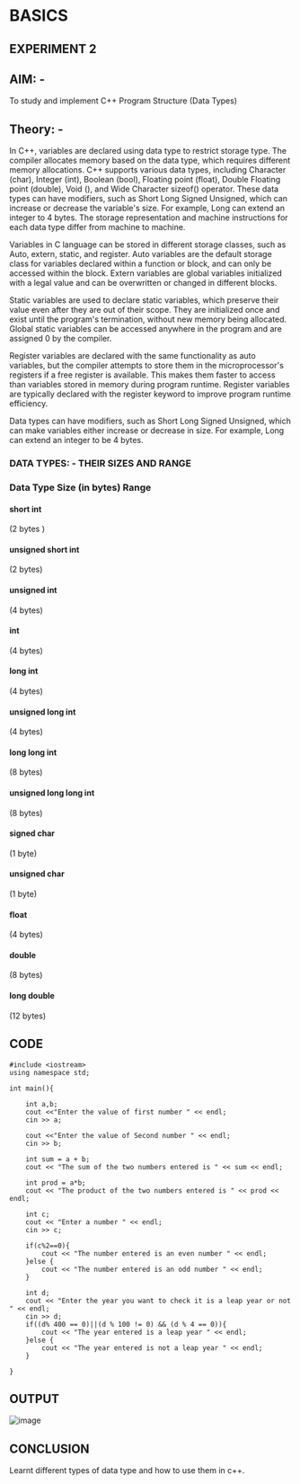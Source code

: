 # BASICS
## EXPERIMENT 2
## AIM: -
To study and implement C++ Program Structure (Data Types)

## Theory: -

In C++, variables are declared using data type to restrict storage type. The compiler allocates memory based on the data type, which requires different memory allocations. C++ supports various data types, including Character (char), Integer (int), Boolean (bool), Floating point (float), Double Floating point (double), Void (), and Wide Character sizeof() operator. These data types can have modifiers, such as Short Long Signed Unsigned, which can increase or decrease the variable's size. For example, Long can extend an integer to 4 bytes. The storage representation and machine instructions for each data type differ from machine to machine. 

Variables in C language can be stored in different storage classes, such as Auto, extern, static, and register. Auto variables are the default storage class for variables declared within a function or block, and can only be accessed within the block. Extern variables are global variables initialized with a legal value and can be overwritten or changed in different blocks.

Static variables are used to declare static variables, which preserve their value even after they are out of their scope. They are initialized once and exist until the program's termination, without new memory being allocated. Global static variables can be accessed anywhere in the program and are assigned 0 by the compiler.

Register variables are declared with the same functionality as auto variables, but the compiler attempts to store them in the microprocessor's registers if a free register is available. This makes them faster to access than variables stored in memory during program runtime. Register variables are typically declared with the register keyword to improve program runtime efficiency.

Data types can have modifiers, such as Short Long Signed Unsigned, which can make variables either increase or decrease in size. For example, Long can extend an integer to be 4 bytes.


### DATA TYPES: - THEIR SIZES AND RANGE 
### Data Type	Size (in bytes)	Range
#### short int
(2 bytes )
#### unsigned short int 
(2 bytes) 	
#### unsigned int
(4 bytes)
#### int
(4 bytes)	
#### long int 
(4 bytes)
#### unsigned long int
(4 bytes)  
#### long long int
(8 bytes) 
#### unsigned long long int
(8 bytes)	
#### signed char
(1 byte)	
#### unsigned char
(1 byte) 	
#### float
(4 bytes)	
#### double
(8 bytes) 
#### long double
(12 bytes)	


## CODE 
```
#include <iostream>
using namespace std;

int main(){

    int a,b;
    cout <<"Enter the value of first number " << endl;
    cin >> a;

    cout <<"Enter the value of Second number " << endl;
    cin >> b;

    int sum = a + b;
    cout << "The sum of the two numbers entered is " << sum << endl;

    int prod = a*b;
    cout << "The product of the two numbers entered is " << prod << endl;

    int c;
    cout << "Enter a number " << endl;
    cin >> c;

    if(c%2==0){
        cout << "The number entered is an even number " << endl;
    }else {
        cout << "The number entered is an odd number " << endl;
    }

    int d;
    cout << "Enter the year you want to check it is a leap year or not " << endl;
    cin >> d;
    if((d% 400 == 0)||(d % 100 != 0) && (d % 4 == 0)){
        cout << "The year entered is a leap year " << endl;
    }else {
        cout << "The year entered is not a leap year " << endl;
    }
    
}
```

## OUTPUT
![image](https://github.com/user-attachments/assets/ce6bce57-01e8-4111-94b9-1c2ca1b63d3d)


## CONCLUSION
Learnt different types of data type and how to use them in c++.
